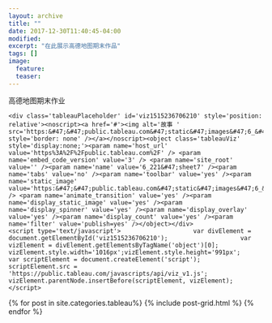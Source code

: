 ```yaml
---
layout: archive
title: ""
date: 2017-12-30T11:40:45-04:00
modified:
excerpt: "在此展示高德地图期末作品"
tags: []
image: 
  feature: 
  teaser: 
---
```

高德地图期末作业

	<div class='tableauPlaceholder' id='viz1515236706210' style='position: relative'><noscript><a href='#'><img alt='故事 ' src='https:&#47;&#47;public.tableau.com&#47;static&#47;images&#47;6_&#47;6_221&#47;sheet7&#47;1_rss.png' style='border: none' /></a></noscript><object class='tableauViz'  style='display:none;'><param name='host_url' value='https%3A%2F%2Fpublic.tableau.com%2F' /> <param name='embed_code_version' value='3' /> <param name='site_root' value='' /><param name='name' value='6_221&#47;sheet7' /><param name='tabs' value='no' /><param name='toolbar' value='yes' /><param name='static_image' value='https:&#47;&#47;public.tableau.com&#47;static&#47;images&#47;6_&#47;6_221&#47;sheet7&#47;1.png' /> <param name='animate_transition' value='yes' /><param name='display_static_image' value='yes' /><param name='display_spinner' value='yes' /><param name='display_overlay' value='yes' /><param name='display_count' value='yes' /><param name='filter' value='publish=yes' /></object></div>                <script type='text/javascript'>                    var divElement = document.getElementById('viz1515236706210');                    var vizElement = divElement.getElementsByTagName('object')[0];                    vizElement.style.width='1016px';vizElement.style.height='991px';                    var scriptElement = document.createElement('script');                    scriptElement.src = 'https://public.tableau.com/javascripts/api/viz_v1.js';                    vizElement.parentNode.insertBefore(scriptElement, vizElement);                </script>


<div class="tiles">
{% for post in site.categories.tableau%}
  {% include post-grid.html %}
{% endfor %}
</div><!-- /.tiles 把所有categories 有 visualization列出來-->
